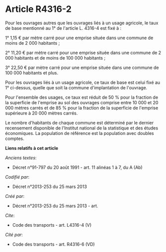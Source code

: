 # Article R4316-2

Pour les ouvrages autres que les ouvrages liés à un usage agricole, le taux de base mentionné au 1° de l'article L. 4316-4
est fixé à : 

1° 1,15 € par mètre carré pour une emprise située dans une commune de moins de 2 000 habitants ; 

2° 11,20 € par mètre carré pour une emprise située dans une commune de 2 000 habitants et de moins de 100 000 habitants ; 

3° 22,50 € par mètre carré pour une emprise située dans une commune de 100 000 habitants et plus. 

Pour les ouvrages liés à un usage agricole, ce taux de base est celui fixé au 1° ci-dessus, quelle que soit la commune
d'implantation de l'ouvrage. 

Pour l'ensemble des usages, ce taux est réduit de 50 % pour la fraction de la superficie de l'emprise au sol des ouvrages
comprise entre 10 000 et 20 000 mètres carrés et de 85 % pour la fraction de la superficie de l'emprise supérieure à 20 000
mètres carrés. 

Le nombre d'habitants de chaque commune est déterminé par le dernier recensement disponible de l'Institut national de la
statistique et des études économiques. La population de référence est la population avec doubles comptes.

**Liens relatifs à cet article**

_Anciens textes_:

  - Décret n°91-797 du 20 août 1991 - art. 11 alinéas 1 à 7, du A (Ab)

_Codifié par_:

  - Décret n°2013-253 du 25 mars 2013

_Créé par_:

  - Décret n°2013-253 du 25 mars 2013 - art.

_Cite_:

  - Code des transports - art. L4316-4 (V)

_Cité par_:

  - Code des transports - art. R4316-6 (VD)
